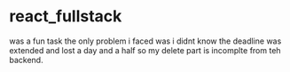 # react_fullstack
was a fun task the only problem i faced was i didnt know the deadline was extended and lost a day and a half so my delete part is incomplte from teh backend.

